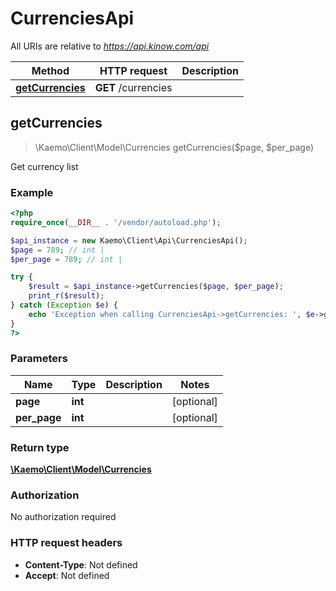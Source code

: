 # CurrenciesApi

All URIs are relative to *https://api.kinow.com/api*

Method | HTTP request | Description
------------- | ------------- | -------------
[**getCurrencies**](#getCurrencies) | **GET** /currencies | 


## **getCurrencies**
> \Kaemo\Client\Model\Currencies getCurrencies($page, $per_page)



Get currency list

### Example
```php
<?php
require_once(__DIR__ . '/vendor/autoload.php');

$api_instance = new Kaemo\Client\Api\CurrenciesApi();
$page = 789; // int | 
$per_page = 789; // int | 

try {
    $result = $api_instance->getCurrencies($page, $per_page);
    print_r($result);
} catch (Exception $e) {
    echo 'Exception when calling CurrenciesApi->getCurrencies: ', $e->getMessage(), PHP_EOL;
}
?>
```

### Parameters

Name | Type | Description  | Notes
------------- | ------------- | ------------- | -------------
 **page** | **int**|  | [optional]
 **per_page** | **int**|  | [optional]

### Return type

[**\Kaemo\Client\Model\Currencies**](#Currencies)

### Authorization

No authorization required

### HTTP request headers

 - **Content-Type**: Not defined
 - **Accept**: Not defined

